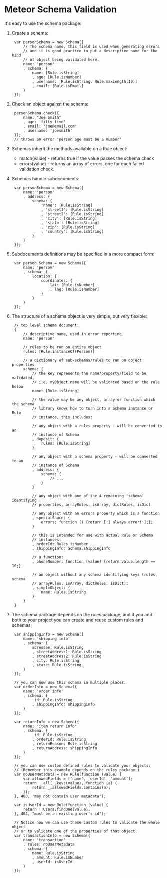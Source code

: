 Meteor Schema Validation
==========================
It's easy to use the schema package:

1. Create a schema:

        var personSchema = new Schema({
            // The schema name, this field is used when generating errors
            // and it is good practice to put a descriptive name for the kind
            // of object being validated here.
            name: 'person'
            , schema: {
                name: [Rule.isString]
                , age: [Rule.isNumber]
                , username: [Rule.isString, Rule.maxLength(10)]
                , email: [Rule.isEmail]
            }
        });

2. Check an object against the schema:

        personSchema.check({
            name: "Joe Smith"
            , age: 'fifty five'
            , email: 'joe@email.com'
            , username: 'joesmith'
        });
        // throws an error 'person age must be a number'

3. Schemas inherit the methods available on a Rule object:

    - match(value) - returns true if the value passes the schema check
    - errors(value) - returns an array of errors, one for each failed validation check.
4. Schemas handle subdocuments:

        var personSchema = new Schema({
            name: 'person'
            , address: {
                schema: {
                    'name': [Rule.isString]
                    , 'street1': [Rule.isString]
                    , 'street2': [Rule.isString]
                    , 'city': [Rule.isString]
                    , 'state': [Rule.isString]
                    , 'zip': [Rule.isString]
                    , 'country': [Rule.isString]
                }
            }
        });

5. Subdocuments definitions may be specified in a more compact form:

        var person Schema = new Schema({
            name: 'person'
            , schema: {
                location: {
                    coordinates: {
                        lat: [Rule.isNumber]
                        , lng: [Rule.isNumber]
                    }
                }
            }
        });

6. The structure of a schema object is very simple, but very flexible:

        // top level schema document:
        {
            // descriptive name, used in error reporting
            name: 'person'

            // rules to be run on entire object
            rules: [Rule.instanceOf(Person)]

            // a dictionary of sub-schemas/rules to run on object properties
            schema: {
                // the key represents the name/property/field to be validated,
                // i.e. myObject.name will be validated based on the rule below
                name: [Rule.isString]

                // the value may be any object, array or function which the schema
                // library knows how to turn into a Schema instance or Rule
                // instance, this includes:

                // any object with a rules property - will be converted to an
                // instance of Schema
                , deposit: {
                    rules: [Rule.isString]
                }

                // any object with a schema property - will be converted to an
                // instance of Schema
                , address: {
                    schema: {
                        // ...
                    }
                }
                
                // any object with one of the 4 remaining 'schema' identifying
                // properties, arrayRules, isArray, dictRules, isDict

                // any object with an errors property which is a function
                , specialSauce: {
                    errors: function () {return ['I always error!'];};
                }

                // this is intended for use with actual Rule or Schema
                // instances:
                , orderId: Rules.isNumber
                , shippingInfo: Schema.shippingInfo

                // a function:
                , phoneNumber: function (value) {return value.length == 10;}

                // an object without any schema identifying keys (rules, schema
                // arrayRules, isArray, dictRules, isDict):
                , simpleObject: {
                    name: Rules.isString
                }
            }
        }

7. The schema package depends on the rules package, and if you add both to your project you can create and reuse custom rules and schemas

        var shippingInfo = new Schema({
            name: 'shipping info'
            , schema: {
                adressee: Rule.isString
                , streetAddress1: Rule.isString
                , streetAddress2: Rule.isString
                , city: Rule.isString
                , state: Rule.isString
            }
        });

        // you can now use this schema in multiple places:
        var orderInfo = new Schema({
            name: 'order info'
            , schema: {
                _id: Rule.isString
                , shippingInfo: shippingInfo
            }
        });

        var returnInfo = new Schema({
            name: 'item return info'
            , schema: {
                _id: Rule.isString
                , orderId: Rule.isString
                , returnReason: Rule.isString
                , returnAddress: shippingInfo
            }
        });

        // you can use custom defined rules to validate your objects:
        // (Remember this example depends on the rules package.)
        var noUserMetadata = new Rule(function (value) {
            var allowedFields = ['name', 'userId', 'amount'];
            return _.all(_.keys(value), function (a) {
                return _.allowedFields.contains(a);
            });
        }, 400, 'may not contain user metadata');

        var isUserId = new Rule(function (value) {
            return !!Users.findOne(value);
        }, 404, "must be an existing user's id");

        // Notice how we can use these custom rules to validate the whole object
        // or to validate one of the properties of that object.
        var transactionInfo = new Schema({
            name: 'transaction'
            , rules: noUserMetadata
            , schema: {
                name: Rule.isString
                , amount: Rule.isNumber
                , userId: isUserId
            }
        });
